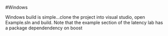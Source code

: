 #Windows

Windows build is simple...clone the project into visual studio, open Example.sln and build.  Note that the example section of the latency lab has a package dependendency on boost  
